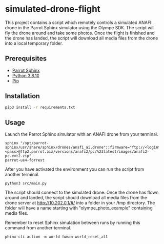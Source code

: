 # simulated-drone-flight 

This project contains a script which remotely controls a simulated ANAFI drone in the Parrot Sphinx simulator using the Olympe SDK.  The script will fly the drone around and take some photos. Once the flight is finished and the drone has landed, the script will download all media files from the drone into a local temporary folder.

## Prerequisites

* [Parrot Sphinx](https://developer.parrot.com/docs/sphinx/)
* [Python 3.8.10](https://www.python.org/downloads/) 
* [Pip](https://pip.pypa.io/en/stable/cli/pip_download/)

## Installation


```sh 
pip3 install -r requirements.txt
```

## Usage

Launch the Parrot Sphinx simulator with an ANAFI drone from your terminal.
```
sphinx "/opt/parrot-sphinx/usr/share/sphinx/drones/anafi_ai.drone"::firmware="ftp://<login>:<pass>@ftp2.parrot.biz/versions/anafi2/pc/%23latest/images/anafi2-pc.ext2.zip"
parrot-ue4-forrest
```

After you have activated the environment you can run the script from another terminal.
```
python3 src/main.py
```
The script should connect to the simulated drone. Once the drone has flown around  and landed, the script should download all media files from the drone server at http://10.202.0.1/#/ into a folder in your /tmp directory. The folder will have a name starting with "olympe_photo_example" containing media files.

Remember to reset Sphinx simulation between runs by running this command from another terminal.
```
phinx-cli action -m world fwman world_reset_all
```
